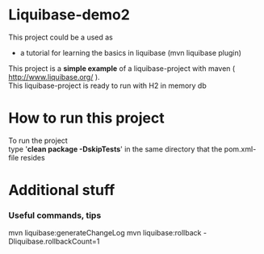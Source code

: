 # Liquibase-demo2

This project could be a used as

  - a tutorial for learning the basics in liquibase (mvn liquibase plugin)
  
This project is a **simple example** of a liquibase-project with maven ( http://www.liquibase.org/ ).<br>
This liquibase-project is ready to run with H2 in memory db

# How to run this project
To run the project<br>
type '**clean package -DskipTests**' in the same directory that the pom.xml-file resides

# Additional stuff
### Useful commands, tips
mvn liquibase:generateChangeLog
mvn liquibase:rollback -Dliquibase.rollbackCount=1
